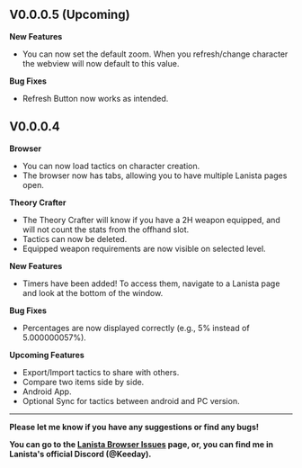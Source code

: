 ## V0.0.0.5 (Upcoming)

**New Features**
- You can now set the default zoom. When you refresh/change character the webview will now default to this value.

**Bug Fixes**
- Refresh Button now works as intended.

## V0.0.0.4

**Browser**
- You can now load tactics on character creation.
- The browser now has tabs, allowing you to have multiple Lanista pages open.


**Theory Crafter**
- The Theory Crafter will know if you have a 2H weapon equipped, and will not count the stats from the offhand slot.
- Tactics can now be deleted.
- Equipped weapon requirements are now visible on selected level.


**New Features**
- Timers have been added! To access them, navigate to a Lanista page and look at the bottom of the window.


**Bug Fixes**
- Percentages are now displayed correctly (e.g., 5% instead of 5.000000057%).

**Upcoming Features**
- Export/Import tactics to share with others.
- Compare two items side by side.
- Android App.
- Optional Sync for tactics between android and PC version.

** **

**Please let me know if you have any suggestions or find any bugs!**

**You can go to the [Lanista Browser Issues](https://github.com/keeday/LanistaBrowser/issues) page, or, you can find me in Lanista's official Discord (@Keeday).**
